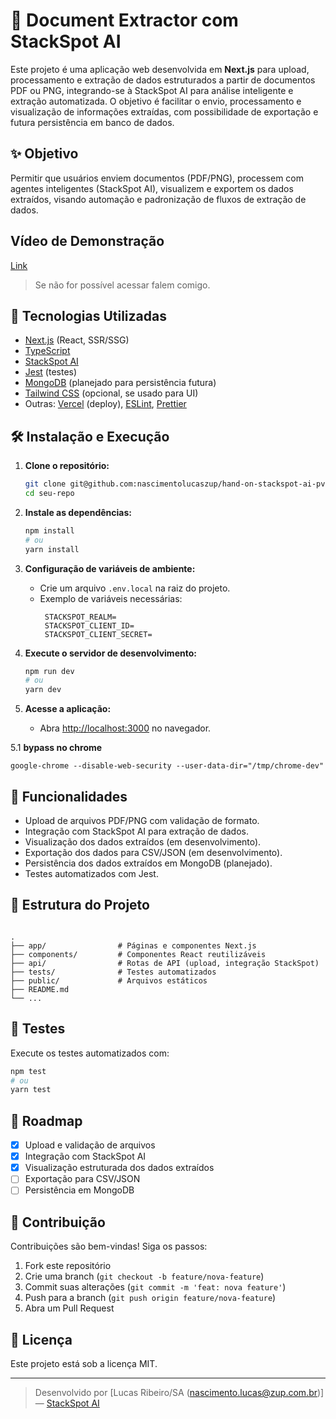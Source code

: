 # 📄 Document Extractor com StackSpot AI

Este projeto é uma aplicação web desenvolvida em **Next.js** para upload, processamento e extração de dados estruturados a partir de documentos PDF ou PNG, integrando-se à StackSpot AI para análise inteligente e extração automatizada. O objetivo é facilitar o envio, processamento e visualização de informações extraídas, com possibilidade de exportação e futura persistência em banco de dados.

## ✨ Objetivo

Permitir que usuários enviem documentos (PDF/PNG), processem com agentes inteligentes (StackSpot AI), visualizem e exportem os dados extraídos, visando automação e padronização de fluxos de extração de dados.

## Vídeo de Demonstração

[Link](https://drive.google.com/file/d/12H68-kukdCKfVA9JgtEq8pzkjMv6_Gk5/view?usp=drivesdk)

> Se não for possível acessar falem comigo.

## 🚀 Tecnologias Utilizadas

- [Next.js](https://nextjs.org/) (React, SSR/SSG)
- [TypeScript](https://www.typescriptlang.org/)
- [StackSpot AI](https://stackspot.com/)
- [Jest](https://jestjs.io/) (testes)
- [MongoDB](https://www.mongodb.com/) (planejado para persistência futura)
- [Tailwind CSS](https://tailwindcss.com/) (opcional, se usado para UI)
- Outras: [Vercel](https://vercel.com/) (deploy), [ESLint](https://eslint.org/), [Prettier](https://prettier.io/)

## 🛠️ Instalação e Execução

1. **Clone o repositório:**
   ```bash
   git clone git@github.com:nascimentolucaszup/hand-on-stackspot-ai-pv.git
   cd seu-repo
   ```

2. **Instale as dependências:**
   ```bash
   npm install
   # ou
   yarn install
   ```

3. **Configuração de variáveis de ambiente:**
   - Crie um arquivo `.env.local` na raiz do projeto.
   - Exemplo de variáveis necessárias:
     ```
      STACKSPOT_REALM=
      STACKSPOT_CLIENT_ID=
      STACKSPOT_CLIENT_SECRET=
     ```

4. **Execute o servidor de desenvolvimento:**
   ```bash
   npm run dev
   # ou
   yarn dev
   ```

5. **Acesse a aplicação:**
   - Abra [http://localhost:3000](http://localhost:3000) no navegador.

  5.1 **bypass no chrome**
  ```
  google-chrome --disable-web-security --user-data-dir="/tmp/chrome-dev"
  ```

## 🧩 Funcionalidades

- Upload de arquivos PDF/PNG com validação de formato.
- Integração com StackSpot AI para extração de dados.
- Visualização dos dados extraídos (em desenvolvimento).
- Exportação dos dados para CSV/JSON (em desenvolvimento).
- Persistência dos dados extraídos em MongoDB (planejado).
- Testes automatizados com Jest.

## 📂 Estrutura do Projeto

```

.
├── app/                # Páginas e componentes Next.js
├── components/         # Componentes React reutilizáveis
├── api/                # Rotas de API (upload, integração StackSpot)
├── tests/              # Testes automatizados
├── public/             # Arquivos estáticos
├── README.md
└── ...
```

## 🧪 Testes

Execute os testes automatizados com:
```bash
npm test
# ou
yarn test
```

## 📝 Roadmap

- [x] Upload e validação de arquivos
- [x] Integração com StackSpot AI
- [x] Visualização estruturada dos dados extraídos
- [ ] Exportação para CSV/JSON
- [ ] Persistência em MongoDB

## 🤝 Contribuição

Contribuições são bem-vindas! Siga os passos:

1. Fork este repositório
2. Crie uma branch (`git checkout -b feature/nova-feature`)
3. Commit suas alterações (`git commit -m 'feat: nova feature'`)
4. Push para a branch (`git push origin feature/nova-feature`)
5. Abra um Pull Request

## 📄 Licença

Este projeto está sob a licença MIT.

---

> Desenvolvido por [Lucas Ribeiro/SA (nascimento.lucas@zup.com.br)] — [StackSpot AI](https://stackspot.com/)